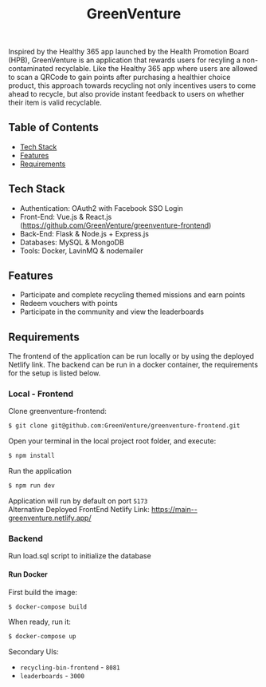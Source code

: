 <h1 align="center"> GreenVenture </h1> <br>

<p>
Inspired by the Healthy 365 app launched by the Health Promotion Board (HPB), GreenVenture is an application that rewards users for recyling a non-contaminated recyclable. Like the Healthy 365 app where users are allowed to scan a QRCode to gain points after purchasing a healthier choice product, this approach towards recycling not only incentives users to come ahead to recycle, but also provide instant feedback to users on whether their item is valid recyclable. 
</p>

## Table of Contents

- [Tech Stack](#tech-stack)
- [Features](#features)
- [Requirements](#requirements)

## Tech Stack
* Authentication: OAuth2 with Facebook SSO Login
* Front-End: Vue.js & React.js (https://github.com/GreenVenture/greenventure-frontend)
* Back-End: Flask & Node.js + Express.js
* Databases: MySQL & MongoDB
* Tools: Docker, LavinMQ & nodemailer

## Features

* Participate and complete recycling themed missions and earn points
* Redeem vouchers with points
* Participate in the community and view the leaderboards


## Requirements
The frontend of the application can be run locally or by using the deployed Netlify link. The backend can be run in a docker container, the requirements for the setup is listed below.

### Local - Frontend
Clone greenventure-frontend:
```bash
$ git clone git@github.com:GreenVenture/greenventure-frontend.git
```
Open your terminal in the local project root folder, and execute:
```bash
$ npm install
```
Run the application
```bash
$ npm run dev
```
Application will run by default on port `5173` <br>
Alternative Deployed FrontEnd Netlify Link: https://main--greenventure.netlify.app/ <br>

### Backend
Run load.sql script to initialize the database

#### Run Docker

First build the image:
```bash
$ docker-compose build
```

When ready, run it:
```bash
$ docker-compose up
```
Secondary UIs: <br>
* `recycling-bin-frontend` - `8081`
* `leaderboards` - `3000`
